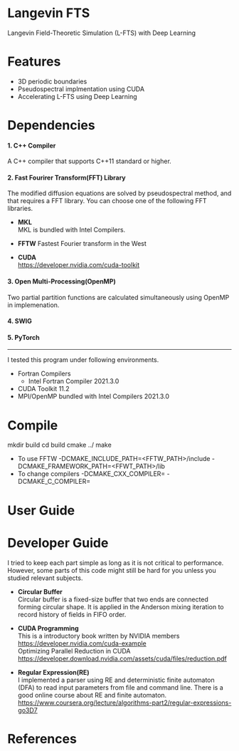 # Langevin FTS
Langevin Field-Theoretic Simulation (L-FTS) with Deep Learning

# Features
* 3D periodic boundaries  
* Pseudospectral implmentation using CUDA
* Accelerating L-FTS using Deep Learning

# Dependencies
#### 1. C++ Compiler
  A C++ compiler that supports C++11 standard or higher.

#### 2. Fast Fourirer Transform(FFT) Library
  The modified diffusion equations are solved by pseudospectral method, and that requires a FFT library. You can choose one of the following FFT libraries.

+ **MKL**   
  MKL is bundled with Intel Compilers.  

+ **FFTW**
  Fastest Fourier transform in the West
  
+ **CUDA**  
  https://developer.nvidia.com/cuda-toolkit  
  
#### 3. Open Multi-Processing(OpenMP)
  Two partial partition functions are calculated simultaneously using OpenMP in implemenation.  
#### 4. SWIG

#### 5. PyTorch

* * *
I tested this program under following environments.  
+ Fortran Compilers
  + Intel Fortran Compiler 2021.3.0  
+ CUDA Toolkit 11.2
+ MPI/OpenMP bundled with Intel Compilers 2021.3.0

# Compile
  
  mkdir build
  cd build
  cmake ../
  make

+ To use FFTW
  -DCMAKE_INCLUDE_PATH=<FFTW_PATH>/include -DCMAKE_FRAMEWORK_PATH=<FFWT_PATH>/lib
+ To change compilers
  -DCMAKE_CXX_COMPILER=<CPP Compiler> -DCMAKE_C_COMPILER=<C Compiler>

# User Guide

# Developer Guide
  I tried to keep each part simple as long as it is not critical to performance. However, some parts of this code might still be hard for you unless you studied relevant subjects.   

+ **Circular Buffer**   
    Circular buffer is a fixed-size buffer that two ends are connected forming circular shape. It is applied in the Anderson mixing iteration to record history of fields in FIFO order.

+ **CUDA Programming**  
    This is a introductory book written by NVIDIA members  
  https://developer.nvidia.com/cuda-example  
    Optimizing Parallel Reduction in CUDA  
  https://developer.download.nvidia.com/assets/cuda/files/reduction.pdf  

+ **Regular Expression(RE)**  
    I implemented a parser using RE and deterministic finite automaton (DFA) to read input parameters from file and command line. There is a good online course about RE and finite automaton.  
  https://www.coursera.org/lecture/algorithms-part2/regular-expressions-go3D7 
  
# References
